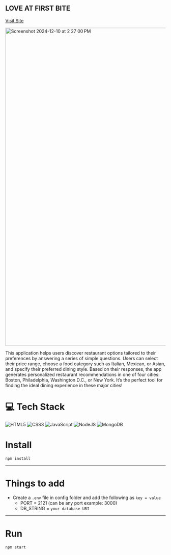 ## LOVE AT FIRST BITE
<a href="https://loveatfirstbite.onrender.com/" rel="love at first bite">Visit Site</a>

<img width="1000" alt="Screenshot 2024-12-10 at 2 27 00 PM" src="https://github.com/user-attachments/assets/ec225e70-4cc5-4b6a-9685-1c16e680c23f">
<p>This application helps users discover restaurant options tailored to their preferences by answering a series of simple questions. Users can select their price range, choose a food category such as Italian, Mexican, or Asian, and specify their preferred dining style. Based on their responses, the app generates personalized restaurant recommendations in one of four cities: Boston, Philadelphia, Washington D.C., or New York. It’s the perfect tool for finding the ideal dining experience in these major cities!</p>

# 💻 Tech Stack
<!-- Badges from https://github.com/Ileriayo/markdown-badges -->
![HTML5](https://img.shields.io/badge/html5-%23E34F26.svg?style=for-the-badge&logo=html5&logoColor=white)
![CSS3](https://img.shields.io/badge/css3-%231572B6.svg?style=for-the-badge&logo=css3&logoColor=white)
![JavaScript](https://img.shields.io/badge/javascript-%23323330.svg?style=for-the-badge&logo=javascript&logoColor=%23F7DF1E)
![NodeJS](https://img.shields.io/badge/node.js-6DA55F?style=for-the-badge&logo=node.js&logoColor=white)
![MongoDB](https://img.shields.io/badge/MongoDB-%234ea94b.svg?style=for-the-badge&logo=mongodb&logoColor=white)



# Install

`npm install`

---

# Things to add

- Create a `.env` file in config folder and add the following as `key = value`
  - PORT = 2121 (can be any port example: 3000)
  - DB_STRING = `your database URI`
  
---

# Run

`npm start`
